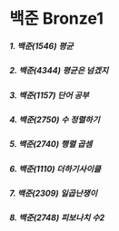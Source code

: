 # 백준 Bronze1

##### 1. 백준(1546) 평균
##### 2. 백준(4344) 평균은 넘겠지
##### 3. 백준(1157) 단어 공부
##### 4. 백준(2750) 수 정렬하기
##### 5. 백준(2740) 행렬 곱셈
##### 6. 백준(1110) 더하기사이클
##### 7. 백준(2309) 일곱난쟁이
##### 8. 백준(2748) 피보나치 수2
